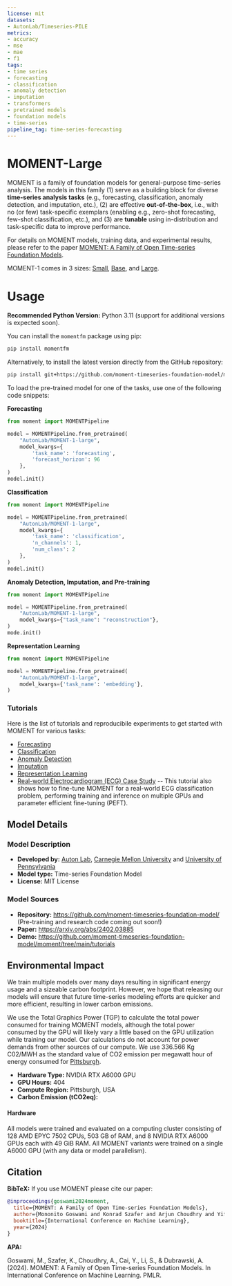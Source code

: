 ```yaml
---
license: mit
datasets:
- AutonLab/Timeseries-PILE
metrics:
- accuracy
- mse
- mae
- f1
tags:
- time series
- forecasting
- classification
- anomaly detection
- imputation
- transformers
- pretrained models
- foundation models
- time-series
pipeline_tag: time-series-forecasting
---
```

# MOMENT-Large

MOMENT is a family of foundation models for general-purpose time-series analysis. The models in this family (1) serve as a building block for diverse **time-series analysis tasks** (e.g., forecasting, classification, anomaly detection, and imputation, etc.), (2) are effective **out-of-the-box**, i.e., with no (or few) task-specific exemplars (enabling e.g., zero-shot forecasting, few-shot classification, etc.), and (3) are **tunable** using in-distribution and task-specific data to improve performance. 

For details on MOMENT models, training data, and experimental results, please refer to the paper [MOMENT: A Family of Open Time-series Foundation Models](https://arxiv.org/pdf/2402.03885.pdf).

MOMENT-1 comes in 3 sizes: [Small](https://huggingface.co/AutonLab/MOMENT-1-small), [Base](https://huggingface.co/AutonLab/MOMENT-1-base), and [Large](https://huggingface.co/AutonLab/MOMENT-1-large). 

# Usage

**Recommended Python Version:** Python 3.11 (support for additional versions is expected soon).

You can install the `momentfm` package using pip:
```bash
pip install momentfm
```
Alternatively, to install the latest version directly from the GitHub repository:
```bash
pip install git+https://github.com/moment-timeseries-foundation-model/moment.git
```


To load the pre-trained model for one of the tasks, use one of the following code snippets:

**Forecasting**
```python
from moment import MOMENTPipeline

model = MOMENTPipeline.from_pretrained(
    "AutonLab/MOMENT-1-large", 
    model_kwargs={
        'task_name': 'forecasting',
        'forecast_horizon': 96
    },
)
model.init()
```

**Classification**
```python
from moment import MOMENTPipeline

model = MOMENTPipeline.from_pretrained(
    "AutonLab/MOMENT-1-large", 
    model_kwargs={
        'task_name': 'classification',
        'n_channels': 1,
        'num_class': 2
    },
)
model.init()
```

**Anomaly Detection, Imputation, and Pre-training**
```python
from moment import MOMENTPipeline

model = MOMENTPipeline.from_pretrained(
    "AutonLab/MOMENT-1-large", 
    model_kwargs={"task_name": "reconstruction"},
)
mode.init()
```

**Representation Learning**
```python
from moment import MOMENTPipeline

model = MOMENTPipeline.from_pretrained(
    "AutonLab/MOMENT-1-large", 
    model_kwargs={'task_name': 'embedding'},
)
```

### Tutorials
Here is the list of tutorials and reproducibile experiments to get started with MOMENT for various tasks:
- [Forecasting](https://github.com/moment-timeseries-foundation-model/moment/blob/main/tutorials/forecasting.ipynb)
- [Classification](https://github.com/moment-timeseries-foundation-model/moment/blob/main/tutorials/classification.ipynb)
- [Anomaly Detection](https://github.com/moment-timeseries-foundation-model/moment/blob/main/tutorials/anomaly_detection.ipynb)
- [Imputation](https://github.com/moment-timeseries-foundation-model/moment/blob/main/tutorials/imputation.ipynb)
- [Representation Learning](https://github.com/moment-timeseries-foundation-model/moment/blob/main/tutorials/representation_learning.ipynb)
- [Real-world Electrocardiogram (ECG) Case Study](https://github.com/moment-timeseries-foundation-model/moment/blob/main/tutorials/ptbxl_classification.ipynb) -- This tutorial also shows how to fine-tune MOMENT for a real-world ECG classification problem, performing training and inference on multiple GPUs and parameter efficient fine-tuning (PEFT). 

## Model Details

### Model Description

- **Developed by:** [Auton Lab](https://autonlab.org/), [Carnegie Mellon University](https://www.cmu.edu/) and [University of Pennsylvania](https://www.upenn.edu/)
- **Model type:** Time-series Foundation Model
- **License:** MIT License

### Model Sources

<!-- Provide the basic links for the model. -->

- **Repository:** https://github.com/moment-timeseries-foundation-model/ (Pre-training and research code coming out soon!)
- **Paper:** https://arxiv.org/abs/2402.03885
- **Demo:** https://github.com/moment-timeseries-foundation-model/moment/tree/main/tutorials


## Environmental Impact

<!-- Total emissions (in grams of CO2eq) and additional considerations, such as electricity usage, go here. Edit the suggested text below accordingly -->

We train multiple models over many days resulting in significant energy usage and a sizeable carbon footprint. However, we hope that releasing our models will ensure that future time-series modeling efforts are quicker and more efficient, resulting in lower carbon emissions.

We use the Total Graphics Power (TGP) to calculate the total power consumed for training MOMENT models, although the total power consumed by the GPU will likely vary a little based on the GPU utilization while training our model. Our calculations do not account for power demands from other sources of our compute. We use 336.566 Kg C02/MWH as the standard value of CO2 emission per megawatt hour of energy consumed for [Pittsburgh](https://emissionsindex.org/).

- **Hardware Type:** NVIDIA RTX A6000 GPU
- **GPU Hours:** 404
- **Compute Region:** Pittsburgh, USA
- **Carbon Emission (tCO2eq):** 

#### Hardware

All models were trained and evaluated on a computing cluster consisting of 128 AMD EPYC 7502 CPUs, 503 GB of RAM, and 8 NVIDIA RTX A6000 GPUs each with 49 GiB RAM. All MOMENT variants were trained on a single A6000 GPU (with any data or model parallelism).

## Citation

<!-- If there is a paper or blog post introducing the model, the APA and Bibtex information for that should go in this section. -->

**BibTeX:**
If you use MOMENT please cite our paper: 

```bibtex
@inproceedings{goswami2024moment,
  title={MOMENT: A Family of Open Time-series Foundation Models},
  author={Mononito Goswami and Konrad Szafer and Arjun Choudhry and Yifu Cai and Shuo Li and Artur Dubrawski},
  booktitle={International Conference on Machine Learning},
  year={2024}
}
```

**APA:**

Goswami, M., Szafer, K., Choudhry, A., Cai, Y., Li, S., & Dubrawski, A. (2024). 
MOMENT: A Family of Open Time-series Foundation Models. In International Conference on Machine Learning. PMLR.